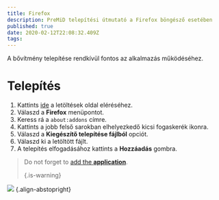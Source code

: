```yaml
---
title: Firefox
description: PreMiD telepítési útmutató a Firefox böngésző esetében
published: true
date: 2020-02-12T22:08:32.409Z
tags:
---
```


A bővítmény telepítése rendkívül fontos az alkalmazás működéséhez.

# Telepítés
1. Kattints [ide](https://premid.app/downloads) a letöltések oldal eléréséhez.
2. Válaszd a **Firefox** menüpontot.
3. Keress rá a `about:addons` címre.
4. Kattints a jobb felső sarokban elhelyezkedő kicsi fogaskerék ikonra.
5. Válaszd a **Kiegészítő telepítése fájlból** opciót.
6. Válaszd ki a letöltött fájlt.
7. A telepítés elfogadásához kattints a **Hozzáadás** gombra.

> Do not forget to [add the **application**](/install). 
> 
> {.is-warning}

![](https://img.icons8.com/color/2x/firefox.png) {.align-abstopright}